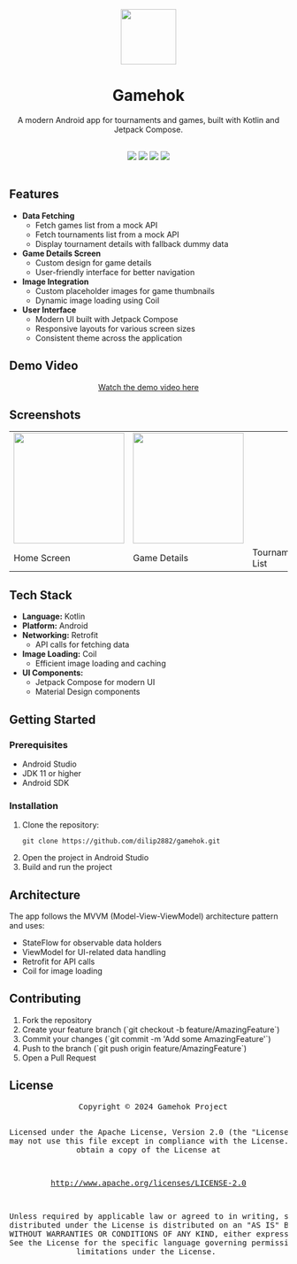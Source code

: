 <div align="center">

  <img src="assets/gamehok_logo.jpeg" width="100px"/>

  <h1><strong>Gamehok</strong></h1>

  <p>A modern Android app for tournaments and games, built with Kotlin and Jetpack Compose.</p>

  <br/>

  <img src="https://img.shields.io/badge/Android-3DDC84?style=for-the-badge&logo=android&logoColor=white"/>
  <img src="https://img.shields.io/badge/Kotlin-7F52B1?style=for-the-badge&logo=kotlin&logoColor=white"/>
  <img src="https://img.shields.io/badge/Retrofit-FF2D55?style=for-the-badge&logo=retrofit&logoColor=white"/>
  <img src="https://img.shields.io/badge/Coil-00C4A7?style=for-the-badge&logo=coil&logoColor=white"/>

  <br/>
  <br/>

</div>

<h2>Features</h2>

<ul>
  <li><strong>Data Fetching</strong>
    <ul>
      <li>Fetch games list from a mock API</li>
      <li>Fetch tournaments list from a mock API</li>
      <li>Display tournament details with fallback dummy data</li>
    </ul>
  </li>

  <li><strong>Game Details Screen</strong>
    <ul>
      <li>Custom design for game details</li>
      <li>User-friendly interface for better navigation</li>
    </ul>
  </li>

  <li><strong>Image Integration</strong>
    <ul>
      <li>Custom placeholder images for game thumbnails</li>
      <li>Dynamic image loading using Coil</li>
    </ul>
  </li>

  <li><strong>User Interface</strong>
    <ul>
      <li>Modern UI built with Jetpack Compose</li>
      <li>Responsive layouts for various screen sizes</li>
      <li>Consistent theme across the application</li>
    </ul>
  </li>
</ul>

<h2>Demo Video</h2>

<div align="center">
  <p><a href="">Watch the demo video here</a></p>
</div>

<h2>Screenshots</h2>

<table>
  <tr>
    <td><img src="assets/home_screen.png" width="200px"></td>
    <td><img src="assets/home_screen2.png" width="200px"></td>
  </tr>
  <tr>
    <td>Home Screen</td>
    <td>Game Details</td>
    <td>Tournament List</td>
  </tr>
</table>

<h2>Tech Stack</h2>

<ul>
  <li><strong>Language:</strong> Kotlin</li>
  <li><strong>Platform:</strong> Android</li>
  <li><strong>Networking:</strong> Retrofit
    <ul>
      <li>API calls for fetching data</li>
    </ul>
  </li>
  <li><strong>Image Loading:</strong> Coil
    <ul>
      <li>Efficient image loading and caching</li>
    </ul>
  </li>
  <li><strong>UI Components:</strong>
    <ul>
      <li>Jetpack Compose for modern UI</li>
      <li>Material Design components</li>
    </ul>
  </li>
</ul>

<h2>Getting Started</h2>

<h3>Prerequisites</h3>

<ul>
  <li>Android Studio</li>
  <li>JDK 11 or higher</li>
  <li>Android SDK</li>
</ul>

<h3>Installation</h3>

<ol>
  <li>Clone the repository:
    <pre><code>git clone https://github.com/dilip2882/gamehok.git</code></pre>
  </li>
  <li>Open the project in Android Studio</li>
  <li>Build and run the project</li>
</ol>

<h2>Architecture</h2>

<p>The app follows the MVVM (Model-View-ViewModel) architecture pattern and uses:</p>

<ul>
  <li>StateFlow for observable data holders</li>
  <li>ViewModel for UI-related data handling</li>
  <li>Retrofit for API calls</li>
  <li>Coil for image loading</li>
</ul>

<h2>Contributing</h2>

<ol>
  <li>Fork the repository</li>
  <li>Create your feature branch (`git checkout -b feature/AmazingFeature`)</li>
  <li>Commit your changes (`git commit -m 'Add some AmazingFeature'`)</li>
  <li>Push to the branch (`git push origin feature/AmazingFeature`)</li>
  <li>Open a Pull Request</li>
</ol>

<h2>License</h2>
<div align="center">
  <pre>
  Copyright © 2024 Gamehok Project

Licensed under the Apache License, Version 2.0 (the "License");
you may not use this file except in compliance with the License.
You may obtain a copy of the License at

http://www.apache.org/licenses/LICENSE-2.0

Unless required by applicable law or agreed to in writing, software
distributed under the License is distributed on an "AS IS" BASIS,
WITHOUT WARRANTIES OR CONDITIONS OF ANY KIND, either express or implied.
See the License for the specific language governing permissions and
limitations under the License.
  </pre>

</div>